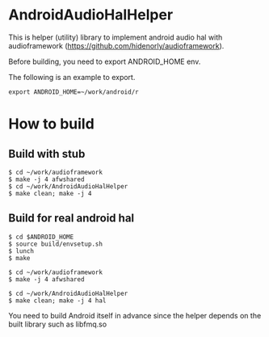 # AndroidAudioHalHelper

This is helper (utility) library to implement android audio hal with audioframework (https://github.com/hidenorly/audioframework).

Before building, you need to export ANDROID_HOME env.

The following is an example to export.

```
export ANDROID_HOME=~/work/android/r
```

# How to build

## Build with stub

```
$ cd ~/work/audioframework
$ make -j 4 afwshared
$ cd ~/work/AndroidAudioHalHelper
$ make clean; make -j 4
```

## Build for real android hal

```
$ cd $ANDROID_HOME
$ source build/envsetup.sh
$ lunch
$ make

$ cd ~/work/audioframework
$ make -j 4 afwshared

$ cd ~/work/AndroidAudioHalHelper
$ make clean; make -j 4 hal
```

You need to build Android itself in advance since the helper depends on the built library such as libfmq.so
